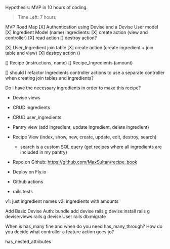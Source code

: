 Hypothesis: MVP in 10 hours of coding.

> Time Left: 7 hours

MVP Road Map
[X] Authentication using Devise and a Devise User model
[X] Ingredient Model (name)
Ingredients:
[X] create action (view and controller)
[X] read action
[] destroy action?

[X] User_Ingredient join table
[X] create action (create ingredient + join table and view)
[X] destroy action ()

[] Recipe (instructions, name)
[] Recipe_Ingredients (amount)

[] should I refactor Ingredients controller actions to use a separate controller when creating join tables and ingredients?

Do I have the necessary ingredients in order to make this recipe?

- Devise views
- CRUD ingredients
- CRUD user_ingredients
- Pantry view (add ingredient, update ingredient, delete ingredient)
- Recipe View (index, show, new, create, update, edit, destroy, search)

  - search is a custom SQL query (get recipes where all ingredients are included in my pantry)

- Repo on Github: https://github.com/MaxSultan/recipe_book
- Deploy on Fly.io
- Github actions
- rails tests

v1: just ingredient names
v2: ingredients with amounts

Add Basic Devise Auth:
bundle add devise
rails g devise:install
rails g devise:views
rails g devise User
rails db:migrate

When is has_many fine and when do you need has_many_through?
How do you decide what controller a feature action goes to?

has_nested_attributes
